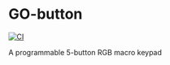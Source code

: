 # GO-button

[![CI](https://github.com/gztproject/GO-button/actions/workflows/main.yml/badge.svg)](https://github.com/gztproject/GO-button/actions/workflows/main.yml?query=workflow%3ACI)

A programmable 5-button RGB macro keypad


